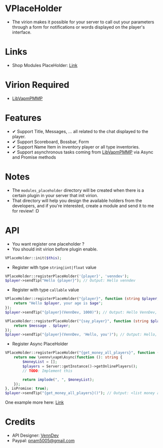 # VPlaceHolder
- The virion makes it possible for your server to call out your parameters through a form for notifications or words displayed on the player's interface.

# Links
- Shop Modules PlaceHolder: [Link](https://github.com/VennDev/VPlaceHolderModules/tree/main/modules_placeholder)

# Virion Required
- [LibVapmPMMP](https://github.com/VennDev/LibVapmPMMP)

# Features
- ✔ Support Title, Messages, ... all related to the chat displayed to the player.
- ✔ Support Scoreboard, Bossbar, Form
- ✔ Support Name Item in inventory player or all type inventories.
- ✔ Support asynchronous tasks coming from [LibVapmPMMP](https://github.com/VennDev/LibVapmPMMP) via Async and Promise methods

# Notes
- The `modules_placeholder` directory will be created when there is a certain plugin in your server that init virion.
- That directory will help you design the available holders from the developers, and if you're interested, create a module and send it to me for review! :D

# API
- You want register one placeholder ?
- You should init virion before plugin enable.
```php
VPlaceHolder::init($this);
```
- Register with type `string|int|float` value
```php
VPlaceHolder::registerPlaceHolder('{player}', 'venndev');
$player->sendTip("Hello {player}"); // Output: Hello venndev
```
- Register with type `callable` value
```php
VPlaceHolder::registerPlaceHolder("{player}", function (string $player, int $age) {
    return "Hello $player, your age is $age";
});
$player->sendTip("{player}(VennDev, 1000)"); // Output: Hello VennDev, your age is 1000
```
```php
VPlaceHolder::registerPlaceHolder("{say_player}", function (string $player, string $message) {
    return $message . $player;
});
$player->sendTip("{player}(VennDev, 'Hello, you')"); // Output: Hello, you VennDev
```
- Register Async PlaceHolder
```php
VPlaceHolder::registerPlaceHolder("{get_money_all_players}", function (): \vennv\vapm\Async {
    return new \vennv\vapm\Async(function (): string {
        $moneyList = [];
        $players = Server::getInstance()->getOnlinePlayers();
        // TODO: Implement this

        return implode(", ", $moneyList);
    });
}, isPromise: true);
$player->sendTip("{get_money_all_players}()"); // Output: <list money all players>
```
One example more here: [Link](https://github.com/VennDev/VPlaceHolderModules/blob/main/modules_placeholder/VPlayerDataSaver.php#L30)

# Credits
- API Designer: [VennDev](https://github.com/VennDev)
- Paypal: pnam5005@gmail.com
